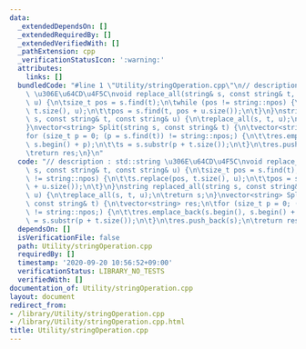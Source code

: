```yaml
---
data:
  _extendedDependsOn: []
  _extendedRequiredBy: []
  _extendedVerifiedWith: []
  _pathExtension: cpp
  _verificationStatusIcon: ':warning:'
  attributes:
    links: []
  bundledCode: "#line 1 \"Utility/stringOperation.cpp\"\n// description : std::string\
    \ \u306E\u64CD\u4F5C\nvoid replace_all(string& s, const string& t, const string&\
    \ u) {\n\tsize_t pos = s.find(t);\n\twhile (pos != string::npos) {\n\t\ts.replace(pos,\
    \ t.size(), u);\n\t\tpos = s.find(t, pos + u.size());\n\t}\n}\nstring replaced_all(string\
    \ s, const string& t, const string& u) {\n\treplace_all(s, t, u);\n\treturn s;\n\
    }\nvector<string> Split(string s, const string& t) {\n\tvector<string> res;\n\t\
    for (size_t p = 0; (p = s.find(t)) != string::npos;) {\n\t\tres.emplace_back(s.begin(),\
    \ s.begin() + p);\n\t\ts = s.substr(p + t.size());\n\t}\n\tres.push_back(s);\n\
    \treturn res;\n}\n"
  code: "// description : std::string \u306E\u64CD\u4F5C\nvoid replace_all(string&\
    \ s, const string& t, const string& u) {\n\tsize_t pos = s.find(t);\n\twhile (pos\
    \ != string::npos) {\n\t\ts.replace(pos, t.size(), u);\n\t\tpos = s.find(t, pos\
    \ + u.size());\n\t}\n}\nstring replaced_all(string s, const string& t, const string&\
    \ u) {\n\treplace_all(s, t, u);\n\treturn s;\n}\nvector<string> Split(string s,\
    \ const string& t) {\n\tvector<string> res;\n\tfor (size_t p = 0; (p = s.find(t))\
    \ != string::npos;) {\n\t\tres.emplace_back(s.begin(), s.begin() + p);\n\t\ts\
    \ = s.substr(p + t.size());\n\t}\n\tres.push_back(s);\n\treturn res;\n}"
  dependsOn: []
  isVerificationFile: false
  path: Utility/stringOperation.cpp
  requiredBy: []
  timestamp: '2020-09-20 10:56:52+09:00'
  verificationStatus: LIBRARY_NO_TESTS
  verifiedWith: []
documentation_of: Utility/stringOperation.cpp
layout: document
redirect_from:
- /library/Utility/stringOperation.cpp
- /library/Utility/stringOperation.cpp.html
title: Utility/stringOperation.cpp
---
```

